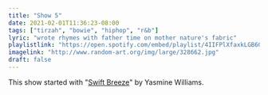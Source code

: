 ```yaml
---
title: "Show 5"
date: 2021-02-01T11:36:23-08:00
tags: ["tirzah", "bowie", "hiphop", "r&b"]
lyric: "wrote rhymes with father time on mother nature's fabric"
playlistlink: "https://open.spotify.com/embed/playlist/4IIFPlXfaxkLGB6GCeIuJ7"
imagelink: "http://www.random-art.org/img/large/328662.jpg"
draft: false
---
```


This show started with "[Swift Breeze](https://yasminwilliams.bandcamp.com/album/urban-driftwood)" by Yasmine Williams.
